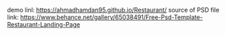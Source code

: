 demo linl: https://ahmadhamdan95.github.io/Restaurant/
source of PSD file link: https://www.behance.net/gallery/65038491/Free-Psd-Template-Restaurant-Landing-Page
